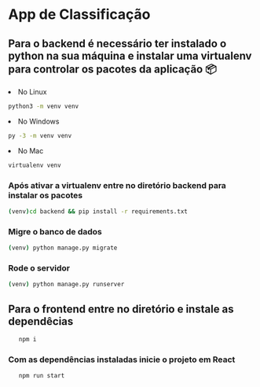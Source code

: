 # App de Classificação

## Para o backend é necessário ter instalado o python na sua máquina e instalar uma virtualenv para controlar os pacotes da aplicação 📦 

<li>No Linux

   ```sh
   python3 -m venv venv
   ```

</li>

<li>No Windows

   ```sh
   py -3 -m venv venv
   ```

</li>

<li>No Mac
   
   ```sh
   virtualenv venv
   ```

</li>

### Após ativar a virtualenv entre no diretório backend para instalar os pacotes

   ```sh
   (venv)cd backend && pip install -r requirements.txt
   ```

### Migre o banco de dados

   ```sh
   (venv) python manage.py migrate
   ```

### Rode o servidor

   ```sh
   (venv) python manage.py runserver
   ```
## Para o frontend entre no diretório e instale as dependêcias 

```sh
   npm i
```
### Com as dependências instaladas inicie o projeto em React

```sh
   npm run start
```